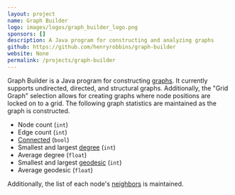 ```yaml
---
layout: project
name: Graph Builder
logo: images/logos/graph_builder_logo.png
sponsors: []
description: A Java program for constructing and analyzing graphs
github: https://github.com/henryrobbins/graph-builder
website: None
permalink: /projects/graph-builder
---
```


Graph Builder is a Java program for constructing [graphs][graph]. It
currently supports undirected, directed, and structural graphs. Additionally,
the "Grid Graph" selection allows for creating graphs where node positions
are locked on to a grid. The following graph statistics are maintained as
the graph is constructed.

- Node count (`int`)
- Edge count (`int`)
- [Connected][connected] (`bool`)
- Smallest and largest [degree][degree] (`int`)
- Average degree (`float`)
- Smallest and largest [geodesic][geodesic] (`int`)
- Average geodesic (`float`)

Additionally, the list of each node's [neighbors][neighbor] is maintained.

[connected]: https://en.wikipedia.org/wiki/Connectivity_(graph_theory)
[degree]: https://en.wikipedia.org/wiki/Degree_(graph_theory)
[geodesic]: https://en.wikipedia.org/wiki/Distance_(graph_theory)
[neighbor]: https://en.wikipedia.org/wiki/Neighbourhood_(graph_theory)
[graph]: https://en.wikipedia.org/wiki/Graph_(discrete_mathematics)

